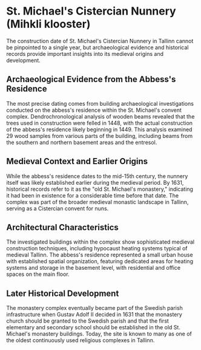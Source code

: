# St. Michael's Cistercian Nunnery (Mihkli klooster)

The construction date of St. Michael's Cistercian Nunnery in Tallinn cannot be pinpointed to a single year, but archaeological evidence and historical records provide important insights into its medieval origins and development.

## Archaeological Evidence from the Abbess's Residence

The most precise dating comes from building archaeological investigations conducted on the abbess's residence within the St. Michael's convent complex. Dendrochronological analysis of wooden beams revealed that the trees used in construction were felled in 1448, with the actual construction of the abbess's residence likely beginning in 1449. This analysis examined 29 wood samples from various parts of the building, including beams from the southern and northern basement areas and the entresol.

## Medieval Context and Earlier Origins

While the abbess's residence dates to the mid-15th century, the nunnery itself was likely established earlier during the medieval period. By 1631, historical records refer to it as the "old St. Michael's monastery," indicating it had been in existence for a considerable time before that date. The complex was part of the broader medieval monastic landscape in Tallinn, serving as a Cistercian convent for nuns.

## Architectural Characteristics

The investigated buildings within the complex show sophisticated medieval construction techniques, including hypocaust heating systems typical of medieval Tallinn. The abbess's residence represented a small urban house with established spatial organization, featuring dedicated areas for heating systems and storage in the basement level, with residential and office spaces on the main floor.

## Later Historical Development

The monastery complex eventually became part of the Swedish parish infrastructure when Gustav Adolf II decided in 1631 that the monastery church should be granted to the Swedish parish and that the first elementary and secondary school should be established in the old St. Michael's monastery buildings. Today, the site is known to many as one of the oldest continuously used religious complexes in Tallinn.
